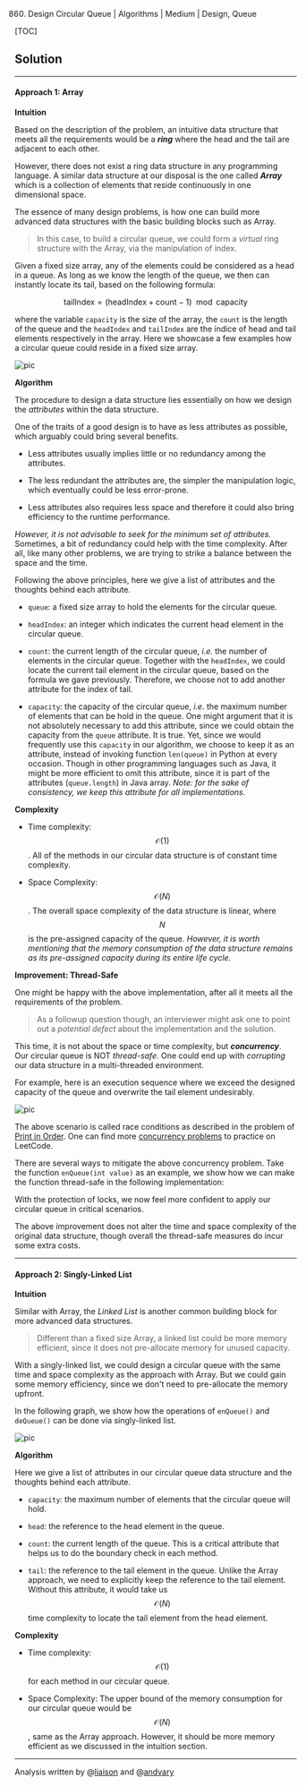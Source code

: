 860. Design Circular Queue | Algorithms | Medium | Design, Queue

[TOC]

## Solution

---

#### Approach 1: Array

**Intuition**

Based on the description of the problem, an intuitive data structure that meets all the requirements would be a **_ring_** where the head and the tail are adjacent to each other.

However, there does not exist a ring data structure in any programming language. A similar data structure at our disposal is the one called **_Array_** which is a collection of elements that reside continuously in one dimensional space.

The essence of many design problems, is how one can build more advanced data structures with the basic building blocks such as Array.

>In this case, to build a circular queue, we could form a _virtual_ ring structure with the Array, via the manipulation of index.

Given a fixed size array, any of the elements could be considered as a head in a queue. As long as we know the length of the queue, we then can instantly locate its tail, based on the following formula:

$$
\text{tailIndex} = (\text{headIndex} + \text{count} - 1) \mod \text{capacity}
$$

where the variable `capacity` is the size of the array, the `count` is the length of the queue and the `headIndex` and `tailIndex` are the indice of head and tail elements respectively in the array. Here we showcase a few examples how a circular queue could reside in a fixed size array.

![pic](../Figures/622/622_queue_with_array.png)


**Algorithm**

The procedure to design a data structure lies essentially on how we design the _attributes_ within the data structure.

One of the traits of a good design is to have as less attributes as possible, which arguably could bring several benefits. 

- Less attributes usually implies little or no redundancy among the attributes.

- The less redundant the attributes are, the simpler the manipulation logic, which eventually could be less error-prone.

- Less attributes also requires less space and therefore it could also bring efficiency to the runtime performance.

_However, it is not advisable to seek for the minimum set of attributes._ Sometimes, a bit of redundancy could help with the time complexity. After all, like many other problems, we are trying to strike a balance between the space and the time.

Following the above principles, here we give a list of attributes and the thoughts behind each attribute.

- `queue`: a fixed size array to hold the elements for the circular queue.

- `headIndex`: an integer which indicates the current head element in the circular queue.

- `count`: the current length of the circular queue, _i.e._ the number of elements in the circular queue. Together with the `headIndex`, we could locate the current tail element in the circular queue, based on the formula we gave previously. Therefore, we choose not to add another attribute for the index of tail.

- `capacity`: the capacity of the circular queue, _i.e._ the maximum number of elements that can be hold in the queue. One might argument that it is not absolutely necessary to add this attribute, since we could obtain the capacity from the `queue` attribute. It is true. Yet, since we would frequently use this `capacity` in our algorithm, we choose to keep it as an attribute, instead of invoking function `len(queue)` in Python at every occasion. Though in other programming languages such as Java, it might be more efficient to omit this attribute, since it is part of the attributes (`queue.length`) in Java array. _Note: for the sake of consistency, we keep this attribute for all implementations._




**Complexity**

- Time complexity: $$\mathcal{O}(1)$$. All of the methods in our circular data structure is of constant time complexity.

- Space Complexity: $$\mathcal{O}(N)$$. The overall space complexity of the data structure is linear, where $$N$$ is the pre-assigned capacity of the queue. _However, it is worth mentioning that the memory consumption of the data structure remains as its pre-assigned capacity during its entire life cycle._


**Improvement: Thread-Safe**

One might be happy with the above implementation, after all it meets all the requirements of the problem.

>As a followup question though, an interviewer might ask one to point out a _potential defect_ about the implementation and the solution.

This time, it is not about the space or time complexity, but **_concurrency_**. Our circular queue is NOT _thread-safe_. One could end up with _corrupting_ our data structure in a multi-threaded environment.

For example, here is an execution sequence where we exceed the designed capacity of the queue and overwrite the tail element undesirably.

![pic](../Figures/622/622_concurrency.png)

The above scenario is called race conditions as described in the problem of [Print in Order](https://leetcode.com/problems/print-in-order/solution/). One can find more [concurrency problems](https://leetcode.com/problemset/concurrency/) to practice on LeetCode.

There are several ways to mitigate the above concurrency problem. 
Take the function `enQueue(int value)` as an example, we show how we can make the function thread-safe in the following implementation:



With the protection of locks, we now feel more confident to apply our circular queue in critical scenarios.

The above improvement does not alter the time and space complexity of the original data structure, though overall the thread-safe measures do incur some extra costs.



---

#### Approach 2: Singly-Linked List

**Intuition**

Similar with Array, the _Linked List_ is another common building block for more advanced data structures.

>Different than a fixed size Array, a linked list could be more memory efficient, since it does not pre-allocate memory for unused capacity. 

With a singly-linked list, we could design a circular queue with the same time and space complexity as the approach with Array. But we could gain some memory efficiency, since we don't need to pre-allocate the memory upfront.

In the following graph, we show how the operations of `enQueue()` and `deQueue()` can be done via singly-linked list.

![pic](../Figures/622/622_queue_linked_list.png)


**Algorithm**

Here we give a list of attributes in our circular queue data structure and the thoughts behind each attribute.

- `capacity`: the maximum number of elements that the circular queue will hold.

- `head`: the reference to the head element in the queue.

- `count`: the current length of the queue. This is a critical attribute that helps us to do the boundary check in each method.

- `tail`: the reference to the tail element in the queue. Unlike the Array approach, we need to explicitly keep the reference to the tail element. Without this attribute, it would take us $$\mathcal{O}(N)$$ time complexity to locate the tail element from the head element.





**Complexity**

- Time complexity: $$\mathcal{O}(1)$$ for each method in our circular queue.

- Space Complexity: The upper bound of the memory consumption for our circular queue would be $$\mathcal{O}(N)$$, same as the Array approach. However, it should be more memory efficient as we discussed in the intuition section.



---

Analysis written by @[liaison](https://leetcode.com/liaison/) and @[andvary](https://leetcode.com/andvary/)
